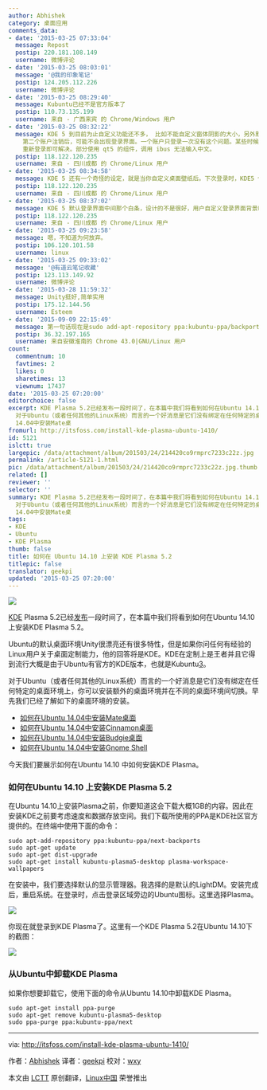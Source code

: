```yaml
---
author: Abhishek
category: 桌面应用
comments_data:
- date: '2015-03-25 07:33:04'
  message: Repost
  postip: 220.181.108.149
  username: 微博评论
- date: '2015-03-25 08:03:01'
  message: '@我的印象笔记'
  postip: 124.205.112.226
  username: 微博评论
- date: '2015-03-25 08:29:40'
  message: Kubuntu已经不是官方版本了
  postip: 110.73.135.199
  username: 来自 - 广西来宾 的 Chrome/Windows 用户
- date: '2015-03-25 08:32:22'
  message: KDE 5 到目前为止自定义功能还不多， 比如不能自定义窗体阴影的大小，另外默认的白色主题太浅，黑色的要好的多。如果同一个账户以多会话登录两次，
    第二个账户注销后，可能不会出现登录界面。一个账户只登录一次没有这个问题。某些时候一个账户登录后，不会显示 tasklist, 但是可以按 Alt+F2 调用程序，注销后，
    重新登录即可解决。部分使用 qt5 的组件，调用 ibus 无法输入中文。
  postip: 118.122.120.235
  username: 来自 - 四川成都 的 Chrome/Linux 用户
- date: '2015-03-25 08:34:58'
  message: KDE 5 还有一个奇怪的设定，就是当你自定义桌面壁纸后。下次登录时，KDE5 依然会先显示文中的那个壁纸， 然后以动画滑动方式切换到自定义的壁纸。
  postip: 118.122.120.235
  username: 来自 - 四川成都 的 Chrome/Linux 用户
- date: '2015-03-25 08:37:02'
  message: KDE 5 默认登录界面中间那个白条，设计的不是很好，用户自定义登录界面背景时，虽然它提供了一定的半透明，不能很好的配合，呈现的效果不是很好。
  postip: 118.122.120.235
  username: 来自 - 四川成都 的 Chrome/Linux 用户
- date: '2015-03-25 09:23:58'
  message: 嗯，不知道为何放弃。
  postip: 106.120.101.58
  username: linux
- date: '2015-03-25 09:33:02'
  message: '@有道云笔记收藏'
  postip: 123.113.149.92
  username: 微博评论
- date: '2015-03-28 11:59:32'
  message: Unity挺好,简单实用
  postip: 175.12.144.56
  username: Esteem
- date: '2015-09-09 22:15:49'
  message: 第一句话现在是sudo add-apt-repository ppa:kubuntu-ppa/backports
  postip: 36.32.197.165
  username: 来自安徽淮南的 Chrome 43.0|GNU/Linux 用户
count:
  commentnum: 10
  favtimes: 2
  likes: 0
  sharetimes: 13
  viewnum: 17437
date: '2015-03-25 07:20:00'
editorchoice: false
excerpt: KDE Plasma 5.2已经发布一段时间了，在本篇中我们将看到如何在Ubuntu 14.10 上安装KDE Plasma 5.2。 Ubuntu的默认桌面环境Unity很漂亮还有很多特性，但是如果你问任何有经验的Linux用户关于桌面定制能力，他的回答将是KDE。KDE在定制上是王者并且它得到流行大概是由于Ubuntu有官方的KDE版本，也就是Kubuntu3。
  对于Ubuntu（或者任何其他的Linux系统）而言的一个好消息是它们没有绑定在任何特定的桌面环境上，你可以安装额外的桌面环境并在不同的桌面环境间切换。早先我们已经了解如下的桌面环境的安装。  如何在Ubuntu
  14.04中安装Mate桌
fromurl: http://itsfoss.com/install-kde-plasma-ubuntu-1410/
id: 5121
islctt: true
largepic: /data/attachment/album/201503/24/214420co9rmprc7233c22z.jpg
permalink: /article-5121-1.html
pic: /data/attachment/album/201503/24/214420co9rmprc7233c22z.jpg.thumb.jpg
related: []
reviewer: ''
selector: ''
summary: KDE Plasma 5.2已经发布一段时间了，在本篇中我们将看到如何在Ubuntu 14.10 上安装KDE Plasma 5.2。 Ubuntu的默认桌面环境Unity很漂亮还有很多特性，但是如果你问任何有经验的Linux用户关于桌面定制能力，他的回答将是KDE。KDE在定制上是王者并且它得到流行大概是由于Ubuntu有官方的KDE版本，也就是Kubuntu3。
  对于Ubuntu（或者任何其他的Linux系统）而言的一个好消息是它们没有绑定在任何特定的桌面环境上，你可以安装额外的桌面环境并在不同的桌面环境间切换。早先我们已经了解如下的桌面环境的安装。  如何在Ubuntu
  14.04中安装Mate桌
tags:
- KDE
- Ubuntu
- KDE Plasma
thumb: false
title: 如何在 Ubuntu 14.10 上安装 KDE Plasma 5.2
titlepic: false
translator: geekpi
updated: '2015-03-25 07:20:00'
---
```


![](/data/attachment/album/201503/24/214420co9rmprc7233c22z.jpg)


[KDE](https://www.kde.org/) Plasma 5.2已经[发布](https://dot.kde.org/2015/01/27/plasma-52-beautiful-and-featureful)一段时间了，在本篇中我们将看到如何在Ubuntu 14.10 上安装KDE Plasma 5.2。


Ubuntu的默认桌面环境Unity很漂亮还有很多特性，但是如果你问任何有经验的Linux用户关于桌面定制能力，他的回答将是KDE。KDE在定制上是王者并且它得到流行大概是由于Ubuntu有官方的KDE版本，也就是Kubuntu[3](http://www.kubuntu.org/)。


对于Ubuntu（或者任何其他的Linux系统）而言的一个好消息是它们没有绑定在任何特定的桌面环境上，你可以安装额外的桌面环境并在不同的桌面环境间切换。早先我们已经了解如下的桌面环境的安装。


* [如何在Ubuntu 14.04中安装Mate桌面](http://itsfoss.com/install-mate-desktop-ubuntu-14-04/)
* [如何在Ubuntu 14.04中安装Cinnamon桌面](http://itsfoss.com/install-cinnamon-24-ubuntu-1404/)
* [如何在Ubuntu 14.04中安装Budgie桌面](http://itsfoss.com/install-budgie-desktop-ubuntu-1404/)
* [如何在Ubuntu 14.04中安装Gnome Shell](http://itsfoss.com/how-to-install-gnome-in-ubuntu-14-04/)


今天我们要展示如何在Ubuntu 14.10 中如何安装KDE Plasma。


### 如何在Ubuntu 14.10 上安装KDE Plasma 5.2


在Ubuntu 14.10上安装Plasma之前，你要知道这会下载大概1GB的内容。因此在安装KDE之前要考虑速度和数据存放空间。我们下载所使用的PPA是KDE社区官方提供的。在终端中使用下面的命令：



```
sudo apt-add-repository ppa:kubuntu-ppa/next-backports
sudo apt-get update
sudo apt-get dist-upgrade
sudo apt-get install kubuntu-plasma5-desktop plasma-workspace-wallpapers

```

在安装中，我们要选择默认的显示管理器。我选择的是默认的LightDM。安装完成后，重启系统。在登录时，点击登录区域旁边的Ubuntu图标。这里选择Plasma。


![](/data/attachment/album/201503/24/214421d3opjawzf3ja24rp.jpg)


你现在就登录到KDE Plasma了。这里有一个KDE Plasma 5.2在Ubuntu 14.10下的截图：


![](/data/attachment/album/201503/24/214422a1w17k8vvmivr2s6.jpg)


### 从Ubuntu中卸载KDE Plasma


如果你想要卸载它，使用下面的命令从Ubuntu 14.10中卸载KDE Plasma。



```
sudo apt-get install ppa-purge
sudo apt-get remove kubuntu-plasma5-desktop
sudo ppa-purge ppa:kubuntu-ppa/next

```



---


via: <http://itsfoss.com/install-kde-plasma-ubuntu-1410/>


作者：[Abhishek](http://itsfoss.com/author/Abhishek/) 译者：[geekpi](https://github.com/geekpi) 校对：[wxy](https://github.com/wxy)


本文由 [LCTT](https://github.com/LCTT/TranslateProject) 原创翻译，[Linux中国](http://linux.cn/) 荣誉推出
